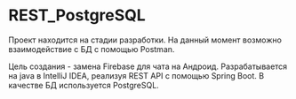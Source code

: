 # REST_PostgreSQL

Проект находится на стадии разработки. На данный момент возможно взаимодействие с БД с помощью Postman.

Цель создания - замена Firebase для чата на Андроид.
Разрабатывается на java в IntelliJ IDEA, реализуя REST API с помощью Spring Boot.
В качестве БД используется PostgreSQL.
